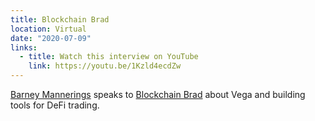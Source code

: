 ```yaml
---
title: Blockchain Brad
location: Virtual
date: "2020-07-09"
links:
  - title: Watch this interview on YouTube
    link: https://youtu.be/1Kzld4ecdZw
---
```


<a href="https://twitter.com/barnabee" target="_blank">Barney Mannerings</a> speaks to <a href="https://twitter.com/Brad_Laurie" target="_blank">Blockchain Brad</a> about Vega and building tools for DeFi trading.
